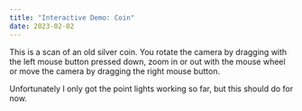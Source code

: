 ```yaml
---
title: "Interactive Demo: Coin"
date: 2023-02-02
---
```


<script type="text/x-mathjax-config">
MathJax.Hub.Config({
  tex2jax: {
    inlineMath: [['$','$'], ['\\(','\\)']],
    processEscapes: true
  }
});
</script>
<script src="https://cdnjs.cloudflare.com/ajax/libs/mathjax/2.7.0/MathJax.js?config=TeX-AMS-MML_HTMLorMML" type="text/javascript"></script>

This is a scan of an old silver coin. You rotate the camera by dragging with the left mouse button pressed down, zoom in or out with the mouse wheel or move the camera by dragging the right mouse button.

Unfortunately I only got the point lights working so far, but this should do for now.

<script async src="https://unpkg.com/es-module-shims@1.3.6/dist/es-module-shims.js"></script>
<script type="importmap">
{
    "imports": {
        "three": "/Blog/js/three.module.js",
        "OrbitControls": "/Blog/js/OrbitControls.js"
    }
}
</script>
<script type="module">
	import * as THREE from 'three';
	import { OrbitControls } from 'OrbitControls';
	const width = 750;
	const height = 750;
	const scene = new THREE.Scene();
	const camera = new THREE.PerspectiveCamera(75, width / height, 0.01, 100 );
	
	const renderer = new THREE.WebGLRenderer();
	renderer.setSize(width, height);
	document.getElementsByClassName("post-content")[0].appendChild( renderer.domElement );
	
	const controls = new OrbitControls( camera, renderer.domElement );
	
	const normal = new THREE.TextureLoader().load( "/Blog/assets/coin_scan/normal.jpg" );
	const color = new THREE.TextureLoader().load( "/Blog/assets/coin_scan/color_dn.jpg" );
	const roughness = new THREE.TextureLoader().load( "/Blog/assets/coin_scan/roughness.jpg" );
	//const f0 = new THREE.TextureLoader().load( "/Blog/assets/coin_scan/f0.jpg" );
	
	const geometry = new THREE.PlaneGeometry( 1, 1 );
	const material = new THREE.MeshPhysicalMaterial( {map: color, reflectivity: 1, metalness: 1, normalMap: normal, roughnessMap: roughness, 
		/*specularIntensity: 1, specularIntensityMap: f0, */side: THREE.DoubleSide} );
	const plane = new THREE.Mesh( geometry, material );
	scene.add( plane );
	
	const light1 = new THREE.PointLight( 0xffffff, 0.3);
	light1.position.set( -0.6, -0.4, 1 );
	scene.add(light1);
	
	const light2 = new THREE.PointLight( 0xffffff, 0.3);
	light2.position.set( 0, 0.8, 1 );
	scene.add(light2);
	
	const light3 = new THREE.PointLight( 0xffffff, 0.3);
	light3.position.set( 0.6, -0.4, 1 );
	scene.add(light3);
	
	camera.position.z = 0.8;
	
	function animate() {
		requestAnimationFrame(animate);
		controls.update();
		renderer.render( scene, camera );
	}
	animate();
</script>

<script async src="//static.getclicky.com/101393239.js"></script>